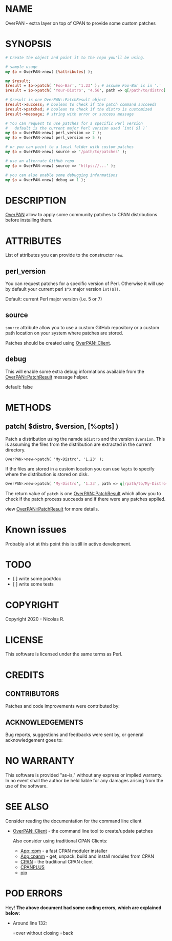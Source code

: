 # NAME

OverPAN - extra layer on top of CPAN to provide some custom patches

# SYNOPSIS

```perl
# Create the object and point it to the repo you'll be using.

# sample usage
my $o = OverPAN->new( [%attributes] );

my $result;
$result = $o->patch( 'Foo-Bar', '1.23' ); # assume Foo-Bar is in '.'
$result = $o->patch( 'Your-Distro', '4.56', path => q[/path/to/distro] );

# $result is one OverPAN::PatchResult object
$result->success; # boolean to check if the patch command succeeds
$result->patched; # boolean to check if the distro is customized
$result->message; # string with error or success message

# You can request to use patches for a specific Perl version
#   default is the current major Perl version used `int( $] )`
my $o = OverPAN->new( perl_version => 7 ); 
my $o = OverPAN->new( perl_version => 5 );

# or you can point to a local folder with custom patches
my $o = OverPAN->new( source => '/path/to/patches' );

# use an alternate GitHub repo
my $o = OverPAN->new( source => 'https://...' );

# you can also enable some debugging informations
my $o = OverPAN->new( debug => 1 ); 
```

# DESCRIPTION

[OverPAN](https://metacpan.org/pod/OverPAN) allow to apply some community patches to CPAN distributions
before installing them.

# ATTRIBUTES

List of attributes you can provide to the constructor `new`.

## perl\_version

You can request patches for a specific version of Perl.
Otherwise it will use by default your current perl `$^X` major version `int($])`.

Default: current Perl major version (i.e. 5 or 7)

## source

`source` attribute allow you to use a custom GitHub repository or a custom
path location on your system where patches are stored.

Patches should be created using [OverPAN::Client](https://metacpan.org/pod/OverPAN%3A%3AClient).

## debug

This will enable some extra debug informations available from the [OverPAN::PatchResult](https://metacpan.org/pod/OverPAN%3A%3APatchResult)
message helper.

default: false

# METHODS

## patch( $distro, $version, \[%opts\] )

Patch a distribution using the namde `$distro` and the version `$version`.
This is assuming the files from the distribution are extracted in the current
directory.

```
OverPAN->new->patch( 'My-Distro', '1.23' );
```

If the files are stored in a custom location you can use `%opts` to specify
where the distribution is stored on disk.

```perl
OverPAN->new->patch( 'My-Distro', '1.23', path => q[/path/to/My-Distro-1.23] );
```

The return value of `patch` is one [OverPAN::PatchResult](https://metacpan.org/pod/OverPAN%3A%3APatchResult) which allow you
to check if the patch process succeeds and if there were any patches applied.

view [OverPAN::PatchResult](https://metacpan.org/pod/OverPAN%3A%3APatchResult) for more details.

# Known issues

Probably a lot at this point this is still in active development.

# TODO

- \[ \] write some pod/doc
- \[ \] write some tests

# COPYRIGHT

Copyright 2020 - Nicolas R.

# LICENSE

This software is licensed under the same terms as Perl.

# CREDITS

## CONTRIBUTORS

Patches and code improvements were contributed by:

## ACKNOWLEDGEMENTS

Bug reports, suggestions and feedbacks were sent by, or general
acknowledgement goes to:

# NO WARRANTY

This software is provided "as-is," without any express or implied
warranty. In no event shall the author be held liable for any damages
arising from the use of the software.

# SEE ALSO

Consider reading the documentation for the command line client

- [OverPAN::Client](https://metacpan.org/pod/OverPAN%3A%3AClient) - the command line tool to create/update patches

    Also consider using traditional CPAN Clients:

    - [App::cpm](https://metacpan.org/pod/App%3A%3Acpm) - a fast CPAN moduler installer
    - [App:cpanm](App:cpanm) - get, unpack, build and install modules from CPAN
    - [CPAN](https://metacpan.org/pod/CPAN) - the traditional CPAN client
    - [CPANPLUS](https://metacpan.org/pod/CPANPLUS)
    - [pip](https://metacpan.org/pod/pip)

# POD ERRORS

Hey! **The above document had some coding errors, which are explained below:**

- Around line 132:

    &#x3d;over without closing =back
